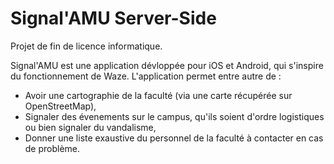 # Signal'AMU Server-Side

Projet de fin de licence informatique.

Signal'AMU est une application dévloppée pour iOS et Android, qui s'inspire du fonctionnement de Waze. L'application permet entre autre de : 

  - Avoir une cartographie de la faculté (via une carte récupérée sur OpenStreetMap),
  - Signaler des évenements sur le campus, qu'ils soient d'ordre logistiques ou bien signaler du vandalisme,
  - Donner une liste exaustive du personnel de la faculté à contacter en cas de problème.


